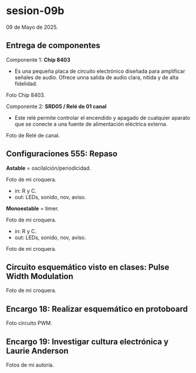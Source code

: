 # sesion-09b

09 de Mayo de 2025.

## Entrega de componentes

Componente 1: **Chip 8403**

 - Es una pequeña placa de circuito electrónico diseñada para amplificar señales de audio. Ofrece unna salida de audio clara, nítida y de alta fidelidad.

Foto Chip 8403.


Componente 2: **SRD05 / Relé de 01 canal**

 - Este relé permite controlar el encendido y apagado de cualquier aparato que se conecte a una fuente de alimentación eléctrica externa.

Foto de Relé de  canal.


## Configuraciones 555: Repaso

**Astable** = oscilalción/periodicidad.

Foto de mi croquera.


 - in: R y C.
 - out: LEDs, sonido, nov, aviso.

**Monoestable** = timer.

Foto de mi croquera.


 - in: R y C.
 - out: LEDs, sonido, nov, aviso.

Foto de mi croquera.


## Circuito esquemático visto en clases: Pulse Width Modulation

Foto de mi croquera.


## Encargo 18: Realizar esquemático en protoboard

Foto circuito PWM.


## Encargo 19: Investigar cultura electrónica y Laurie Anderson


Fotos  de mi autoría.
